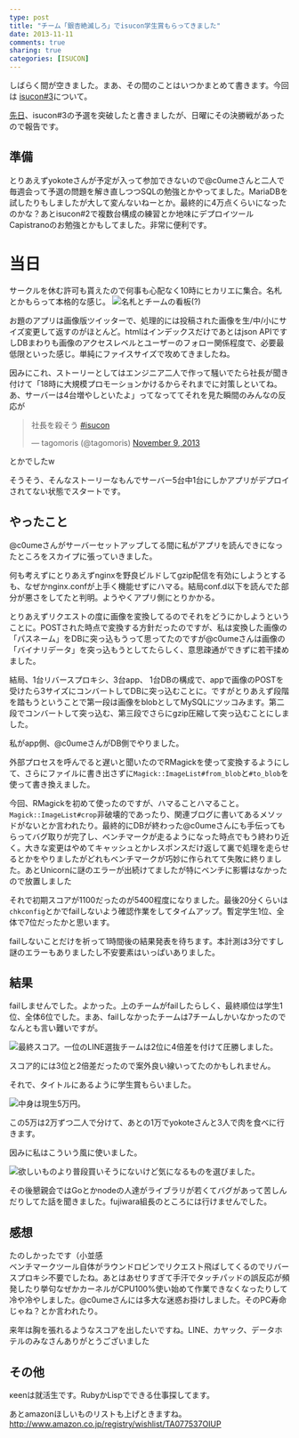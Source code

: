 ```yaml
---
type: post
title: "チーム「銀杏絶滅しろ」でisucon学生賞もらってきました"
date: 2013-11-11
comments: true
sharing: true
categories: [ISUCON]
---
```

しばらく間が空きました。まあ、その間のことはいつかまとめて書きます。今回は [isucon#3](http://isucon.net/)について。

[先日](/blog/2013/10/09/isucon-qualifying-event/)、isucon#3の予選を突破したと書きましたが、日曜にその決勝戦があったので報告です。

<!--more-->
## 準備

とりあえずyokoteさんが予定が入って参加できないので@c0umeさんと二人で毎週会って予選の問題を解き直しつつSQLの勉強とかやってました。MariaDBを試したりもしましたが大して変んないねーとか。最終的に4万点くらいになったのかな？あとisucon#2で複数台構成の練習とか地味にデプロイツールCapistranoのお勉強とかもしてました。非常に便利です。

# 当日

サークルを休む許可も貰えたので何事も心配なく10時にヒカリエに集合。名札とかもらって本格的な感じ。 ![名札とチームの看板(?)](/images/isucon-name-strap.jpg "name-strap")

お題のアプリは画像版ツイッターで、処理的には投稿された画像を生/中/小にサイズ変更して返すのがほとんど。htmlはインデックスだけであとはjson APIですしDBまわりも画像のアクセスレベルとユーザーのフォロー関係程度で、必要最低限といった感じ。単純にファイスサイズで攻めてきましたね。

因みにこれ、ストーリーとしてはエンジニア二人で作って騒いでたら社長が聞き付けて「18時に大規模プロモーションかけるからそれまでに対策しといてね。あ、サーバーは4台増やしといたよ」ってなっててそれを見た瞬間のみんなの反応が

> 社長を殺そう [#isucon](https://twitter.com/search?q=%23isucon&src=hash)
> 
> — tagomoris (@tagomoris) [November 9, 2013](https://twitter.com/tagomoris/statuses/398992801850875904)<script async src="//platform.twitter.com/widgets.js" charset="utf-8"></script>

とかでしたw

そうそう、そんなストーリーなもんでサーバー5台中1台にしかアプリがデプロイされてない状態でスタートです。

## やったこと

@c0umeさんがサーバーセットアップしてる間に私がアプリを読んできになったところをスカイプに張っていきました。

何も考えずにとりあえずnginxを野良ビルドしてgzip配信を有効にしようとするも、なぜかnginx.confが上手く機能せずにハマる。結局conf.d以下を読んでた部分が悪さをしてたと判明。ようやくアプリ側にとりかかる。

とりあえずリクエストの度に画像を変換してるのでそれをどうにかしようということに。POSTされた時点で変換する方針だったのですが、私は変換した画像の「パスネーム」をDBに突っ込もうって思ってたのですが@c0umeさんは画像の「バイナリデータ」を突っ込もうとしてたらしく、意思疎通ができずに若干揉めました。

結局、1台リバースプロキシ、3台app、 1台DBの構成で、appで画像のPOSTを受けたら3サイズにコンバートしてDBに突っ込むことに。ですがとりあえず段階を踏もうということで第一段は画像をblobとしてMySQLにツッコみます。第二段でコンバートして突っ込む、第三段でさらにgzip圧縮して突っ込むことにしました。

私がapp側、@c0umeさんがDB側でやりました。

外部プロセスを呼んでると遅いと聞いたのでRMagickを使って変換するようにして、さらにファイルに書き出さずに`Magick::ImageList#from_blob`と`#to_blob`を使って書き換えました。

今回、RMagickを初めて使ったのですが、ハマることハマること。`Magick::ImageList#crop`非破壊的であったり、関連ブログに書いてあるメソッドがないとか言われたり。最終的にDBが終わった@c0umeさんにも手伝ってもらってバグ取りが完了し、ベンチマークが走るようになった時点でもう終わり近く。大きな変更はやめてキャッシュとかレスポンスだけ返して裏で処理を走らせるとかをやりましたがどれもベンチマークが巧妙に作られてて失敗に終りました。あとUnicornに謎のエラーが出続けてましたが特にベンチに影響はなかったので放置しました

それで初期スコアが1100だったのが5400程度になりました。最後20分くらいは`chkconfig`とかでfailしないよう確認作業をしてタイムアップ。暫定学生1位、全体で7位だったかと思います。

failしないことだけを祈って1時間後の結果発表を待ちます。本計測は3分ですし謎のエラーもありましたし不安要素はいっぱいありました。

## 結果

failしませんでした。よかった。上のチームがfailしたらしく、最終順位は学生1位、全体6位でした。まあ、failしなかったチームは7チームしかいなかったのでなんとも言い難いですが。

![最終スコア。一位のLINE選抜チームは2位に4倍差を付けて圧勝しました。](/images/isucon-scores.jpg "scores-of-each-team")

スコア的には3位と2倍差だったので案外良い線いってたのかもしれません。

それで、タイトルにあるように学生賞もらいました。

![中身は現生5万円。](/images/isucon-prize.jpg "prize")

この5万は2万ずつ二人で分けて、あとの1万でyokoteさんと3人で肉を食べに行きます。

因みに私はこういう風に使いました。

![欲しいものより普段買いそうにないけど気になるものを選びました。](/images/isucon-books.jpg "books")

その後懇親会ではGoとかnodeの人達がライブラリが若くてバグがあって苦しんだりしてた話を聞きました。fujiwara組長のところには行けませんでした。

## 感想

たのしかったです（小並感  
ベンチマークツール自体がラウンドロビンでリクエスト飛ばしてくるのでリバースプロキシ不要でしたね。あとはあせりすぎて手汗でタッチパッドの誤反応が頻発したり挙句なぜかカーネルがCPU100%使い始めて作業できなくなったりして冷や冷やしました。@c0umeさんには多大な迷惑お掛けしました。そのPC寿命じゃね？とか言われたり。

来年は胸を張れるようなスコアを出したいですね。LINE、カヤック、データホテルのみなさんありがとうございました

## その他

κeenは就活生です。RubyかLispでできる仕事探してます。

あとamazonほしいものリストも上げときますね。http://www.amazon.co.jp/registry/wishlist/TA077537OIUP



